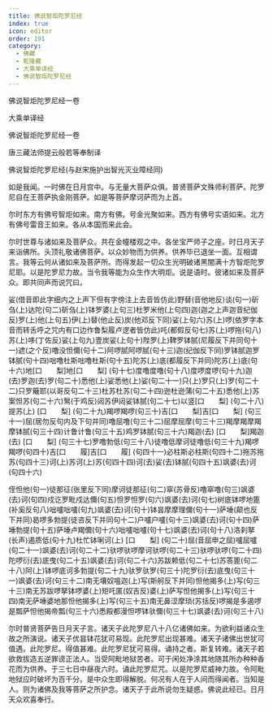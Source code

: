 ```yaml
---
title: 佛说智炬陀罗尼经
index: true
icon: editor
order: 191
category:
  - 佛藏
  - 乾隆藏
  - 大乘单译经
  - 佛说智炬陀罗尼经
---
```


佛说智炬陀罗尼经一卷  

大乘单译经  

佛说智炬陀罗尼经一卷  

唐三藏法师提云般若等奉制译  

佛说智炬陀罗尼经(与赵宋施护出智光灭业障经同)  

如是我闻。一时佛在日月宫中。与无量大菩萨众俱。普贤菩萨文殊师利菩萨。陀罗尼自在王菩萨执金刚菩萨。如是等菩萨摩诃萨而为上首。  

尔时东方有佛号智炬如来。南方有佛。号金光聚如来。西方有佛号实语如来。北方有佛号雷音王如来。各从本国而来此会。  

尔时世尊与诸如来及菩萨众。共在金幢楼观之中。各坐宝严师子之座。时日月天子来诣佛所。头顶礼敬诸佛菩萨。以众妙物而为供养。供养毕已退坐一面。互相谓言。我等云何从诸如来及菩萨所。而得发起一切众生光明破诸黑闇满十方智炬陀罗尼耶。以是陀罗尼力故。当令我等能为众生作大明炬。说是语时。彼诸如来及菩萨众。即共同声而说咒曰。  

娑(借音即此字细内之上声下但有字傍注上去音皆仿此)野替(音他地反)谈(句一)斫刍(上)达陀(句二)斫刍(上)钵罗婆(上句三)杜罗米他(上句四)迦(迦之上声迦音纪伽反)罗(上)他(上句五)伊(上)替(他止反)炭(他邓反下同)娑(上句六)苏(上)啰(依罗字本音而转舌呼之咒内有口边作鲁梨履卢逻者皆仿此)吒(都假反句七)苏(上)啰拖(句八)苏(上)哆(丁佐反)娑(上句九)壹炭娑(上句十)陛罗(上)鞞罗钵腻(尼履反下并同句十一)遮(之个反)噜没怛儞(句十二)阿啰腻阿啰腻(句十三)迦(纪伽反下同)罗钵腻迦罗钵腻(句十四)咄噜杜斯咄噜杜斯(句十五)陀苏(上)底(都履反下并同)陀苏(上)底(句十六)地[口　　梨]地[口　　梨] (句十七)度噜度噜(句十八)度啰度啰(句十九)迦(去)罗迦(去)罗(句二十)悉他(上)娑悉他(上)娑(句二十一)只(上)罗只(上)罗(句二十二)只罗簸耶(以哥反句二十三)杜苏杜苏(句二十四)逊杜逊蒲(句二十五)悉他(上)苏案怛苏(句二十六)鹥(于鸡反)闼苏伊闼娑钵腻(句二十七)以竖[口　　梨] (句二十八)提苏(上) [口　　梨] (句二十九)羯啰羯啰(句三十)吉[口　　梨]吉[口　　梨] (句三十一)屈(居勿反句内及下句并同)噜屈噜(句三十二)屈摩屈摩(句三十三)羯摩羯摩羯摩钵腻(句三十四)计鲁计鲁(句三十五)鸡罗钵腻(句三十六)羯迦(去) [口　　梨]羯迦(去) [口　　梨] (句三十七)罗噜勃低(句三十八)徒噜低摩诃徒噜低(句三十九)羯啰羯啰(句四十)吉[口　　履]吉[口　　履] (句四十一)必柱斯必柱斯(句四十二)拖苏拖苏(句四十三)诃(上)苏诃(上)苏(句四十四)诃(去)娑(去)钵腻(句四十五)飒婆(去)诃(句四十六)  

侄怛他(句一)徒那征(张里反下同)摩诃徒那征(句二)窣(苏骨反)噜窣噜(句三)飒婆(去)诃(句四)戍讫罗毗戍达儞(句五)怛罗怛罗(句六)飒婆(去)诃(句七)树底钵啰地篦(补奚反句八)咄嚧咄嚧(句九)飒婆(去)诃(句十)钵昙摩摩理儞(句十一)萨埵(颠也反下并同)曷啰多勃提(徒咨反下并同句十二)户嚧户嚧(句十三)飒婆(去)诃(句十四)萨埵勃提(句十五)萨埵卢羯儞(句十六)咄嚧咄嚧(句十七)飒婆(去)诃(句十八)洛刹拏(长声)遏质低(句十九)杜忙钵唎诃(上) [口　　梨] (句二十)屈(音屈申之屈)嚧屈嚧(句二十一)飒婆(去)诃(句二十二)驮啰驮啰摩诃驮啰(句二十三)驮啰驮啰(句二十四)陀啰衍(去)底曳(句二十五)飒婆(去)诃(句二十六)苏跋赖低(句二十七)苏答篦(句二十八)阿(上)钵啰底诃多勃提(句二十九)驮罗驮罗(句三十)陀罗衍(去)底曳(句三十一)飒婆(去)诃(句三十二)南无壤奴嗢迦(上)写(斯舸反下并同)怛他揭多(上)写(句三十三)南无苏跋啰拏钵啰婆(上)矩吒匿(奴吉反)婆(上)萨写怛他揭多(上)写(句三十四)南无萨埵婆地那怛他揭多(上)写(句三十五)南无鼻涩摩琐(苏括反)啰揭是多遏啰是瓢萨怛他揭帝瓢(句三十六)悉殿都漫怛啰钵驮儞(句三十七)飒婆(去)诃(句三十八)  

尔时普贤菩萨告日月天子言。诸天子此陀罗尼八十八亿诸佛如来。为欲利益诸众生故之所演说。诸天子优昙钵花犹可易现。此陀罗尼出现甚难。诸天子诸佛出世犹可值遇。此陀罗尼。得值甚难。此陀罗尼犹可易得。诵持之者。斯复转难。诸天子若欲救拔造五逆罪谤正法人。当受阿毗地狱苦者。可于闲处净涂其地随其所办种种香花而为供养。于三七日中昼夜六时。诵此陀罗尼咒。以是陀罗尼威神力故。令阿毗地狱应时破坏为百千分。是中众生即得解脱。何况有人在于人间而得闻者。当知是人。则为诸佛及我等菩萨之所护念。诸天子于此所说勿生疑惑。佛说此经已。日月天众欢喜奉行。  
